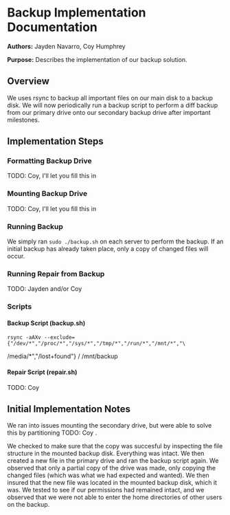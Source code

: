 # Backup Implementation Documentation

**Authors:** Jayden Navarro, Coy Humphrey

**Purpose:** Describes the implementation of our backup solution.

## Overview

We uses rsync to backup all important files on our main disk to a backup disk. We will now periodically run a backup script to perform a diff backup from our primary drive onto our secondary backup drive after important milestones.

## Implementation Steps

### Formatting Backup Drive

TODO: Coy, I'll let you fill this in

### Mounting Backup Drive

TODO: Coy, I'll let you fill this in

### Running Backup

We simply ran `sudo ./backup.sh` on each server to perform the backup. If an initial backup has already taken place, only a copy of changed files will occur.

### Running Repair from Backup

TODO: Jayden and/or Coy

### Scripts

#### Backup Script (backup.sh)
    rsync -aAXv --exclude={"/dev/*","/proc/*","/sys/*","/tmp/*","/run/*","/mnt/*","\
/media/*","/lost+found"} / /mnt/backup

#### Repair Script (repair.sh)

TODO: Coy

## Initial Implementation Notes

We ran into issues mounting the secondary drive, but were able to solve this by partitioning TODO: Coy .

We checked to make sure that the copy was succesful by inspecting the file structure in the mounted backup disk. Everything was intact. We then created a new file in the primary drive and ran the backup script again. We observed that only a partial copy of the drive was made, only copying the changed files (which was what we had expected and wanted). We then insured that the new file was located in the mounted backup disk, which it was. We tested to see if our permissions had remained intact, and we observed that we were not able to enter the home directories of other users on the backup.
